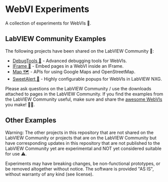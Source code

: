 # WebVI Experiments

A collection of experiments for WebVIs 🧪.

## LabVIEW Community Examples

The following projects have been shared on the LabVIEW Community 🥰:

- [DebugTools 🐛](https://bit.ly/debugtools) - Advanced debugging tools for WebVIs.
- [IFrame 🍱](https://forums.ni.com/t5/Example-Code/IFrame-for-WebVI/ta-p/4110725) - Embed pages in a WebVI inside an IFrame.
- [Map 🗺](https://forums.ni.com/t5/Example-Code/Maps-for-WebVI-Google-Maps-and-Open-Street-Maps/ta-p/4106124) - APIs for using Google Maps and OpenStreetMap.
- [SweetAlert 🍩](https://forums.ni.com/t5/Example-Programs/SweetAlert-Highly-configurable-popups-for-WebVIs-in-LabVIEW-NXG/ta-p/4011222) - Highly configurable popups for WebVIs in LabVIEW NXG.

Please ask questions on the LabVIEW Community / use the downloads attached to pages in the LabVIEW Community. If you find the examples from the LabVIEW Community useful, make sure and share the [awesome WebVIs](https://github.com/rajsite/awesome-webvis) you make! 🏄‍♀️.

## Other Examples

Warning: The other projects in this repository that are not shared on the LabVIEW Community or projects that are on the LabVIEW Community but have corresponding updates in this repository that are not published to the LabVIEW Community yet are experimental and NOT yet considered suitable for use ⚠.

Experiments may have breaking changes, be non-functional prototypes, or be removed altogether without notice. The software is provided "AS IS", without warranty of any kind (see license).

